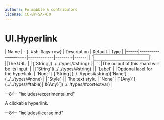 ```yaml
---
authors: Formabble & contributors
license: CC-BY-SA-4.0
---
```



# UI.Hyperlink

<div class="sh-parameters" markdown="1">
| Name | - {: #sh-flags-row} | Description | Default | Type |
|------|---------------------|-------------|---------|------|
| `<input>` ||The URL. | | [`String`](../../types/#string) |
| `<output>` ||The output of this shard will be its input. | | [`String`](../../types/#string) |
| `Label` |  | Optional label for the hyperlink. | `None` | [`String`](../../types/#string)[`None`](../../types/#none) |
| `Style` |  | The text style. | `None` | [`{Any}`](../../types/#table)[`&{Any}`](../../types/#contextvar) |

</div>

--8<-- "includes/experimental.md"

A clickable hyperlink.

--8<-- "includes/license.md"

